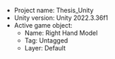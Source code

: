 <!-- UNITY CODE ASSIST INSTRUCTIONS START -->
- Project name: Thesis_Unity
- Unity version: Unity 2022.3.36f1
- Active game object:
  - Name: Right Hand Model
  - Tag: Untagged
  - Layer: Default
<!-- UNITY CODE ASSIST INSTRUCTIONS END -->